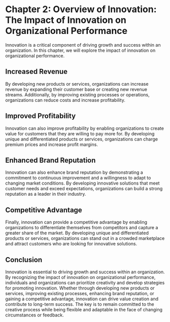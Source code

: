 Chapter 2: Overview of Innovation: The Impact of Innovation on Organizational Performance
=========================================================================================

Innovation is a critical component of driving growth and success within an organization. In this chapter, we will explore the impact of innovation on organizational performance.

Increased Revenue
-----------------

By developing new products or services, organizations can increase revenue by expanding their customer base or creating new revenue streams. Additionally, by improving existing processes or operations, organizations can reduce costs and increase profitability.

Improved Profitability
----------------------

Innovation can also improve profitability by enabling organizations to create value for customers that they are willing to pay more for. By developing unique and differentiated products or services, organizations can charge premium prices and increase profit margins.

Enhanced Brand Reputation
-------------------------

Innovation can also enhance brand reputation by demonstrating a commitment to continuous improvement and a willingness to adapt to changing market conditions. By developing innovative solutions that meet customer needs and exceed expectations, organizations can build a strong reputation as a leader in their industry.

Competitive Advantage
---------------------

Finally, innovation can provide a competitive advantage by enabling organizations to differentiate themselves from competitors and capture a greater share of the market. By developing unique and differentiated products or services, organizations can stand out in a crowded marketplace and attract customers who are looking for innovative solutions.

Conclusion
----------

Innovation is essential to driving growth and success within an organization. By recognizing the impact of innovation on organizational performance, individuals and organizations can prioritize creativity and develop strategies for promoting innovation. Whether through developing new products or services, improving existing processes, enhancing brand reputation, or gaining a competitive advantage, innovation can drive value creation and contribute to long-term success. The key is to remain committed to the creative process while being flexible and adaptable in the face of changing circumstances or feedback.
